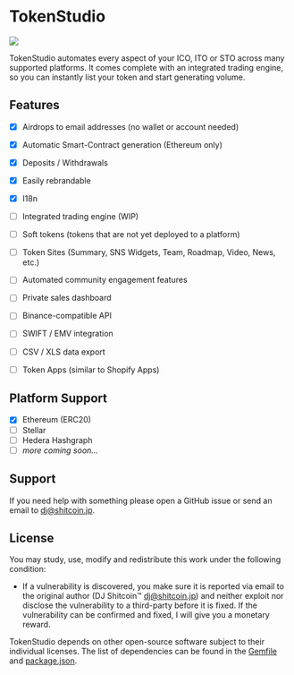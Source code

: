 # TokenStudio

<a href="https://circleci.com/gh/djshitcoin/tokenstudio/tree/develop" alt="Build Status"><img src="https://img.shields.io/circleci/project/github/djshitcoin/tokenstudio/develop.svg" /></a>

TokenStudio automates every aspect of your ICO, ITO or STO across many supported platforms. It comes complete with an integrated trading engine, so you can instantly list your token and start generating volume.

## Features

* [x] Airdrops to email addresses (no wallet or account needed)
* [x] Automatic Smart-Contract generation (Ethereum only)
* [x] Deposits / Withdrawals
* [x] Easily rebrandable
* [x] I18n
* [ ] Integrated trading engine (WIP)
* [ ] Soft tokens (tokens that are not yet deployed to a platform)
* [ ] Token Sites (Summary, SNS Widgets, Team, Roadmap, Video, News, etc.)
* [ ] Automated community engagement features
* [ ] Private sales dashboard
* [ ] Binance-compatible API
* [ ] SWIFT / EMV integration
* [ ] CSV / XLS data export
* [ ] Token Apps (similar to Shopify Apps)


## Platform Support

* [x] Ethereum (ERC20)
* [ ] Stellar
* [ ] Hedera Hashgraph
* [ ] _more coming soon..._

## Support

If you need help with something please open a GitHub issue or send an email to dj@shitcoin.jp.

## License

You may study, use, modify and redistribute this work under the following condition:

- If a vulnerability is discovered, you make sure it is reported via email to the original author (DJ Shitcoin™ <dj@shitcoin.jp>) and neither exploit nor disclose the vulnerability to a third-party before it is fixed. If the vulnerability can be confirmed and fixed, I will give you a monetary reward.

TokenStudio depends on other open-source software subject to their individual licenses. The list of dependencies can be found in the [Gemfile](https://github.com/djshitcoin/tokenstudio/blob/develop/Gemfile) and [package.json](https://github.com/djshitcoin/tokenstudio/blob/develop/package.json).
